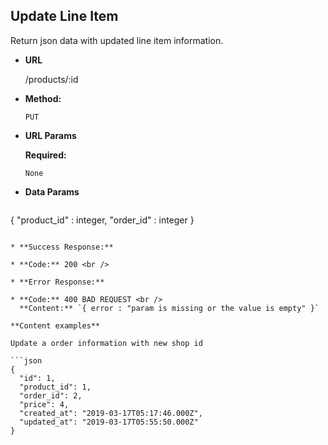 **Update Line Item**
----
  Return json data with updated line item information.

* **URL**

  /products/:id

* **Method:**

  `PUT`
  
*  **URL Params**

   **Required:**
 
   `None`

* **Data Params**

  ```json
{
	"product_id" : integer,
	"order_id" : integer
}
  ```

* **Success Response:**

  * **Code:** 200 <br />
 
* **Error Response:**

  * **Code:** 400 BAD REQUEST <br />
    **Content:** `{ error : "param is missing or the value is empty" }`

**Content examples**

Update a order information with new shop id

```json
{
    "id": 1,
    "product_id": 1,
    "order_id": 2,
    "price": 4,
    "created_at": "2019-03-17T05:17:46.000Z",
    "updated_at": "2019-03-17T05:55:50.000Z"
}
```
